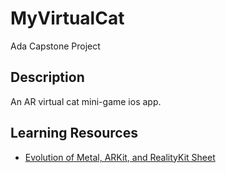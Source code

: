 # MyVirtualCat
Ada Capstone Project

## Description
An AR virtual cat mini-game ios app.


## Learning Resources
  - [Evolution of Metal, ARKit, and RealityKit Sheet](https://github.com/ynagatomo/evolution-Metal-ARKit-RealityKit-sheet)
